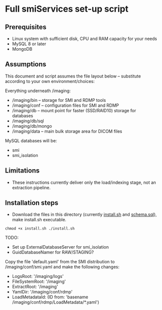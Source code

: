 # Full smiServices set-up script

## Prerequisites

-   Linux system with sufficient disk, CPU and RAM capacity for your needs
-   MySQL 8 or later
-   MongoDB

## Assumptions

This document and script assumes the file layout below – substitute according to your own environment/choices:

Everything underneath /imaging:

-   /imaging/bin – storage for SMI and RDMP tools
-   /imaging/conf – configuration files for SMI and RDMP
-   /imaging/db – mount point for faster (SSD/RAID10) storage for databases
-   /imaging/db/sql
-   /imaging/db/mongo
-   /imaging/data – main bulk storage area for DICOM files

MySQL databases will be:

-   smi
-   smi_isolation

## Limitations

-   These instructions currently deliver only the load/indexing stage, not an extraction pipeline.

## Installation steps

-   Download the files in this directory (currently [install.sh](install.sh) and [schema.sql](schema.sql)), make install.sh executable.

`chmod +x install.sh
./install.sh`

TODO:

-   Set up ExternalDatabaseServer for smi_isolation
-   GuidDatabaseNamer for RAW/STAGING?

Copy the file 'default.yaml' from the SMI distribution to /imaging/conf/smi.yaml and make the following changes:

-   LogsRoot: '/imaging/logs'
-   FileSystemRoot: '/imaging'
-   ExtractRoot: '/imaging'
-   YamlDir: '/imaging/conf/rdmp'
-   LoadMetadataId: (ID from: 'basename /imaging/conf/rdmp/LoadMetadata/\*.yaml')
